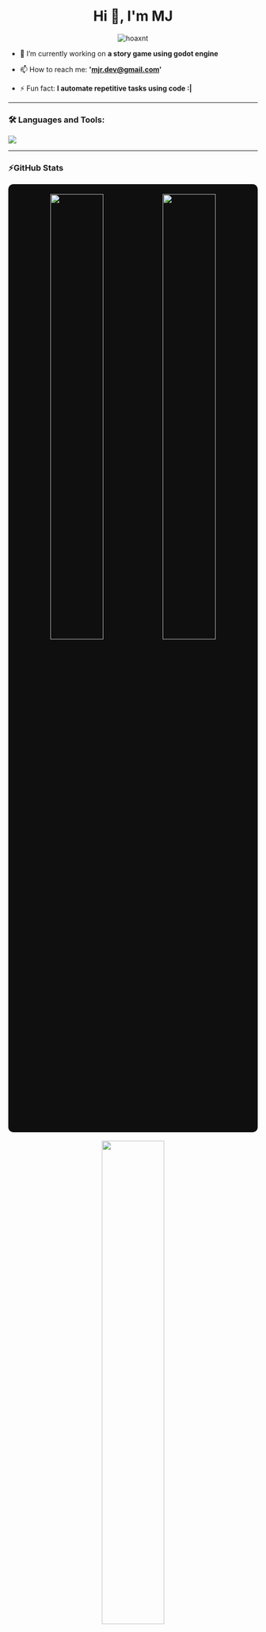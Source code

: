 <h1 align="center">Hi 👋, I'm MJ</h1>
<!-- <h3 align="center">🚀 Full-Stack Developer | JavaScript Enthusiast | DevOps Curious</h3> -->

<p align="center">
  <img src="https://komarev.com/ghpvc/?username=hoaxnt&label=Profile%20views&color=0e75b6&style=flat" alt="hoaxnt" />
</p>

- 🔭 I’m currently working on **a story game using godot engine**

- 📫 How to reach me: **'mjr.dev@gmail.com'**

- ⚡ Fun fact: **I automate repetitive tasks using code :|**

---

### 🛠️ Languages and Tools:

<p align="left">
  <img src="https://skillicons.dev/icons?i=js,ts,react,nodejs,nextjs,postgres,kotlin,java,c,git,linux,vscode,python&perline=7" />
</p>

---

### ⚡GitHub Stats

<div align="center" style="background-color:#0f0f0f; padding: 20px; border-radius: 10px;">
  <img src="https://github-readme-stats.vercel.app/api?username=hoaxnt&show_icons=true&theme=tokyonight&hide_border=true&bg_color=0d1117&title_color=58a6ff&icon_color=ff79c6&text_color=ffffff" width="48%" />
  <img src="https://github-readme-streak-stats.herokuapp.com/?user=hoaxnt&theme=tokyonight&hide_border=true&background=0d1117&ring=ff79c6&fire=ff79c6&currStreakLabel=58a6ff" width="48%" />
</div>

<br>

<div align="center">
  <img src="https://github-readme-stats.vercel.app/api/top-langs/?username=hoaxnt&layout=compact&theme=tokyonight&hide_border=true&bg_color=0d1117&title_color=58a6ff&text_color=ffffff" width="50%" />
</div>

---

### 📫 Connect with me:

<p align="left">
  <a href="https://linkedin.com/in/yourlinkedin" target="blank"><img align="center" src="https://cdn-icons-png.flaticon.com/512/174/174857.png" alt="linkedin" height="30" width="30" /></a>
  <a href="https://twitter.com/yourtwitter" target="blank"><img align="center" src="https://cdn-icons-png.flaticon.com/512/733/733579.png" alt="twitter" height="30" width="30" /></a>
  <a href="mjr.dev@gmail.com"><img align="center" src="https://cdn-icons-png.flaticon.com/512/732/732200.png" alt="email" height="30" width="30" /></a>
</p>

---

<p align="center">✨ “Code is like humor. When you have to explain it, it’s bad.” — Cory House ✨</p>
